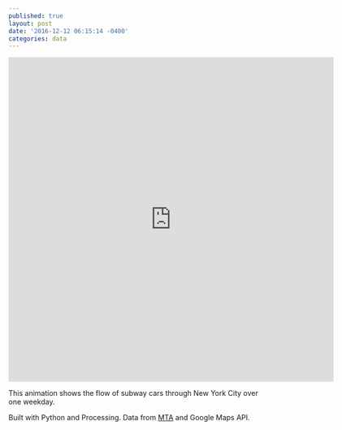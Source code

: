 ```yaml
---
published: true
layout: post
date: '2016-12-12 06:15:14 -0400'
categories: data
---
```

<iframe src="https://player.vimeo.com/video/194378581?title=0&portrait=0" width="640" height="640" frameborder="0" webkitallowfullscreen mozallowfullscreen allowfullscreen></iframe>

This animation shows the flow of subway cars through New York City over one weekday. 

Built with Python and Processing. Data from [MTA](http://web.mta.info/developers/download.html) and Google Maps API.
